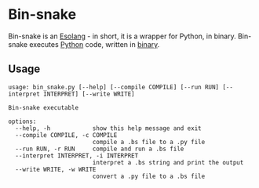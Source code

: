 # Bin-snake

Bin-snake is an [Esolang](https://esolangs.org/wiki/Main_Page) - in short, it is a wrapper for Python, in binary. Bin-snake executes [Python](https://www.python.org/) code, written in [binary](https://en.wikipedia.org/wiki/Binary_number).

## Usage

```
usage: bin_snake.py [--help] [--compile COMPILE] [--run RUN] [--interpret INTERPRET] [--write WRITE]

Bin-snake executable

options:
  --help, -h            show this help message and exit
  --compile COMPILE, -c COMPILE
                        compile a .bs file to a .py file
  --run RUN, -r RUN     compile and run a .bs file
  --interpret INTERPRET, -i INTERPRET
                        interpret a .bs string and print the output
  --write WRITE, -w WRITE
                        convert a .py file to a .bs file
```

